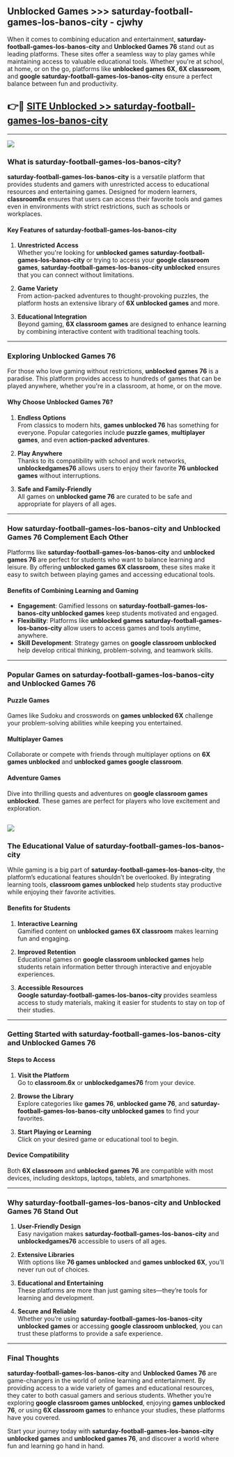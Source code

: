 ## Unblocked Games >>> saturday-football-games-los-banos-city - cjwhy 

When it comes to combining education and entertainment, **saturday-football-games-los-banos-city** and **Unblocked Games 76** stand out as leading platforms. These sites offer a seamless way to play games while maintaining access to valuable educational tools. Whether you're at school, at home, or on the go, platforms like **unblocked games 6X**, **6X classroom**, and **google saturday-football-games-los-banos-city** ensure a perfect balance between fun and productivity.
## 👉🔴 [SITE Unblocked >> saturday-football-games-los-banos-city](http://premium.freeplayer.one?title=saturday-football-games-los-banos-city&ref=22JU)
---
<a href="http://premium.freeplayer.one?title=saturday-football-games-los-banos-city&ref=22JU/"><img src="https://github.com/user-attachments/assets/438f12ca-57a4-47a3-8ead-c64da593a1e5"/></a>
### What is saturday-football-games-los-banos-city?  

**saturday-football-games-los-banos-city** is a versatile platform that provides students and gamers with unrestricted access to educational resources and entertaining games. Designed for modern learners, **classroom6x** ensures that users can access their favorite tools and games even in environments with strict restrictions, such as schools or workplaces.  

#### Key Features of saturday-football-games-los-banos-city  

1. **Unrestricted Access**  
   Whether you're looking for **unblocked games saturday-football-games-los-banos-city** or trying to access your **google classroom games**, **saturday-football-games-los-banos-city unblocked** ensures that you can connect without limitations.  

2. **Game Variety**  
   From action-packed adventures to thought-provoking puzzles, the platform hosts an extensive library of **6X unblocked games** and more.  

3. **Educational Integration**  
   Beyond gaming, **6X classroom games** are designed to enhance learning by combining interactive content with traditional teaching tools.  



---

### Exploring Unblocked Games 76  

For those who love gaming without restrictions, **unblocked games 76** is a paradise. This platform provides access to hundreds of games that can be played anywhere, whether you're in a classroom, at home, or on the move.  

#### Why Choose Unblocked Games 76?  

1. **Endless Options**  
   From classics to modern hits, **games unblocked 76** has something for everyone. Popular categories include **puzzle games**, **multiplayer games**, and even **action-packed adventures**.  

2. **Play Anywhere**  
   Thanks to its compatibility with school and work networks, **unblockedgames76** allows users to enjoy their favorite **76 unblocked games** without interruptions.  

3. **Safe and Family-Friendly**  
   All games on **unblocked game 76** are curated to be safe and appropriate for players of all ages.  

---

### How saturday-football-games-los-banos-city and Unblocked Games 76 Complement Each Other  

Platforms like **saturday-football-games-los-banos-city** and **unblocked games 76** are perfect for students who want to balance learning and leisure. By offering **unblocked games 6X classroom**, these sites make it easy to switch between playing games and accessing educational tools.  

#### Benefits of Combining Learning and Gaming  

- **Engagement**: Gamified lessons on **saturday-football-games-los-banos-city unblocked games** keep students motivated and engaged.  
- **Flexibility**: Platforms like **unblocked games saturday-football-games-los-banos-city** allow users to access games and tools anytime, anywhere.  
- **Skill Development**: Strategy games on **google classroom unblocked** help develop critical thinking, problem-solving, and teamwork skills.  

---

### Popular Games on saturday-football-games-los-banos-city and Unblocked Games 76  

#### Puzzle Games  

Games like Sudoku and crosswords on **games unblocked 6X** challenge your problem-solving abilities while keeping you entertained.  

#### Multiplayer Games  

Collaborate or compete with friends through multiplayer options on **6X games unblocked** and **unblocked games google classroom**.  

#### Adventure Games  

Dive into thrilling quests and adventures on **google classroom games unblocked**. These games are perfect for players who love excitement and exploration.  

<a href="http://download.freeplayer.one?title=saturday-football-games-los-banos-city&ref=23D/"><img src="https://github.com/user-attachments/assets/fe0c3e91-c8e1-489c-acf0-e2f614c12fb8"/></a>
---

### The Educational Value of saturday-football-games-los-banos-city  

While gaming is a big part of **saturday-football-games-los-banos-city**, the platform’s educational features shouldn’t be overlooked. By integrating learning tools, **classroom games unblocked** help students stay productive while enjoying their favorite activities.  

#### Benefits for Students  

1. **Interactive Learning**  
   Gamified content on **unblocked games 6X classroom** makes learning fun and engaging.  

2. **Improved Retention**  
   Educational games on **google classroom unblocked games** help students retain information better through interactive and enjoyable experiences.  

3. **Accessible Resources**  
   **Google saturday-football-games-los-banos-city** provides seamless access to study materials, making it easier for students to stay on top of their studies.  

---

### Getting Started with saturday-football-games-los-banos-city and Unblocked Games 76  

#### Steps to Access  

1. **Visit the Platform**  
   Go to **classroom.6x** or **unblockedgames76** from your device.  

2. **Browse the Library**  
   Explore categories like **games 76**, **unblocked game 76**, and **saturday-football-games-los-banos-city unblocked games** to find your favorites.  

3. **Start Playing or Learning**  
   Click on your desired game or educational tool to begin.  

#### Device Compatibility  

Both **6X classroom** and **unblocked games 76** are compatible with most devices, including desktops, laptops, tablets, and smartphones.  

---

### Why saturday-football-games-los-banos-city and Unblocked Games 76 Stand Out  

1. **User-Friendly Design**  
   Easy navigation makes **saturday-football-games-los-banos-city** and **unblockedgames76** accessible to users of all ages.  

2. **Extensive Libraries**  
   With options like **76 games unblocked** and **games unblocked 6X**, you’ll never run out of choices.  

3. **Educational and Entertaining**  
   These platforms are more than just gaming sites—they’re tools for learning and development.  

4. **Secure and Reliable**  
   Whether you’re using **saturday-football-games-los-banos-city unblocked games** or accessing **google classroom unblocked**, you can trust these platforms to provide a safe experience.  

---

### Final Thoughts  

**saturday-football-games-los-banos-city** and **Unblocked Games 76** are game-changers in the world of online learning and entertainment. By providing access to a wide variety of games and educational resources, they cater to both casual gamers and serious students. Whether you’re exploring **google classroom games unblocked**, enjoying **games unblocked 76**, or using **6X classroom games** to enhance your studies, these platforms have you covered.  

Start your journey today with **saturday-football-games-los-banos-city unblocked games** and **unblocked games 76**, and discover a world where fun and learning go hand in hand.  